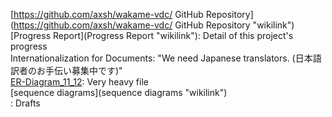[https://github.com/axsh/wakame-vdc/ GitHub Repository](https://github.com/axsh/wakame-vdc/ GitHub Repository "wikilink")  
[Progress Report](Progress Report "wikilink"): Detail of this project's progress  
Internationalization for Documents: "We need Japanese translators. (日本語訳者のお手伝い募集中です)"  
[ER-Diagram\_11\_12](Media:Dcmgr-ER-v11.12.pdf "wikilink"): Very heavy file  
[sequence diagrams](sequence diagrams "wikilink")  
<Blueprints>: Drafts  


